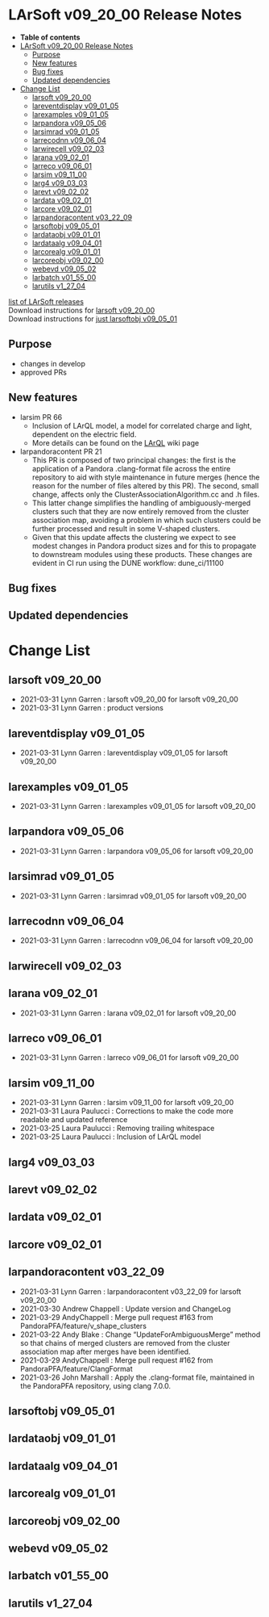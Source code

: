 LArSoft v09\_20\_00 Release Notes
======================================================================

-   **Table of contents**
-   [LArSoft v09\_20\_00 Release Notes](#LArSoft-v09_20_00-Release-Notes)
    -   [Purpose](#Purpose)
    -   [New features](#New-features)
    -   [Bug fixes](#Bug-fixes)
    -   [Updated dependencies](#Updated-dependencies)
-   [Change List](#Change-List)
    -   [larsoft v09\_20\_00](#larsoft-v09_20_00)
    -   [lareventdisplay v09\_01\_05](#lareventdisplay-v09_01_05)
    -   [larexamples v09\_01\_05](#larexamples-v09_01_05)
    -   [larpandora v09\_05\_06](#larpandora-v09_05_06)
    -   [larsimrad v09\_01\_05](#larsimrad-v09_01_05)
    -   [larrecodnn v09\_06\_04](#larrecodnn-v09_06_04)
    -   [larwirecell v09\_02\_03](#larwirecell-v09_02_03)
    -   [larana v09\_02\_01](#larana-v09_02_01)
    -   [larreco v09\_06\_01](#larreco-v09_06_01)
    -   [larsim v09\_11\_00](#larsim-v09_11_00)
    -   [larg4 v09\_03\_03](#larg4-v09_03_03)
    -   [larevt v09\_02\_02](#larevt-v09_02_02)
    -   [lardata v09\_02\_01](#lardata-v09_02_01)
    -   [larcore v09\_02\_01](#larcore-v09_02_01)
    -   [larpandoracontent v03\_22\_09](#larpandoracontent-v03_22_09)
    -   [larsoftobj v09\_05\_01](#larsoftobj-v09_05_01)
    -   [lardataobj v09\_01\_01](#lardataobj-v09_01_01)
    -   [lardataalg v09\_04\_01](#lardataalg-v09_04_01)
    -   [larcorealg v09\_01\_01](#larcorealg-v09_01_01)
    -   [larcoreobj v09\_02\_00](#larcoreobj-v09_02_00)
    -   [webevd v09\_05\_02](#webevd-v09_05_02)
    -   [larbatch v01\_55\_00](#larbatch-v01_55_00)
    -   [larutils v1\_27\_04](#larutils-v1_27_04)

[list of LArSoft releases](LArSoft_release_list)\
Download instructions for [larsoft v09\_20\_00](http://scisoft.fnal.gov/scisoft/bundles/larsoft/v09_20_00/larsoft-v09_20_00.html)\
Download instructions for [just larsoftobj v09\_05\_01](http://scisoft.fnal.gov/scisoft/bundles/larsoftobj/v09_05_01/larsoftobj-v09_05_01.html)

Purpose
--------------------

-   changes in develop
-   approved PRs

New features
------------------------------

-   larsim PR 66
    -   Inclusion of LArQL model, a model for correlated charge and light, dependent on the electric field.
    -   More details can be found on the [LArQL](LArQL_algorithm) wiki page
-   larpandoracontent PR 21
    -   This PR is composed of two principal changes: the first is the application of a Pandora .clang-format file across the entire repository to aid with style maintenance in future merges (hence the reason for the number of files altered by this PR). The second, small change, affects only the ClusterAssociationAlgorithm.cc and .h files.
    -   This latter change simplifies the handling of ambiguously-merged clusters such that they are now entirely removed from the cluster association map, avoiding a problem in which such clusters could be further processed and result in some V-shaped clusters.
    -   Given that this update affects the clustering we expect to see modest changes in Pandora product sizes and for this to propagate to downstream modules using these products. These changes are evident in CI run using the DUNE workflow: dune\_ci/11100

Bug fixes
------------------------

Updated dependencies
----------------------------------------------

Change List
============================

larsoft v09\_20\_00
------------------------------------------

-   2021-03-31 Lynn Garren : larsoft v09\_20\_00 for larsoft v09\_20\_00
-   2021-03-31 Lynn Garren : product versions

lareventdisplay v09\_01\_05
----------------------------------------------------------

-   2021-03-31 Lynn Garren : lareventdisplay v09\_01\_05 for larsoft v09\_20\_00

larexamples v09\_01\_05
--------------------------------------------------

-   2021-03-31 Lynn Garren : larexamples v09\_01\_05 for larsoft v09\_20\_00

larpandora v09\_05\_06
------------------------------------------------

-   2021-03-31 Lynn Garren : larpandora v09\_05\_06 for larsoft v09\_20\_00

larsimrad v09\_01\_05
----------------------------------------------

-   2021-03-31 Lynn Garren : larsimrad v09\_01\_05 for larsoft v09\_20\_00

larrecodnn v09\_06\_04
------------------------------------------------

-   2021-03-31 Lynn Garren : larrecodnn v09\_06\_04 for larsoft v09\_20\_00

larwirecell v09\_02\_03
--------------------------------------------------

larana v09\_02\_01
----------------------------------------

-   2021-03-31 Lynn Garren : larana v09\_02\_01 for larsoft v09\_20\_00

larreco v09\_06\_01
------------------------------------------

-   2021-03-31 Lynn Garren : larreco v09\_06\_01 for larsoft v09\_20\_00

larsim v09\_11\_00
----------------------------------------

-   2021-03-31 Lynn Garren : larsim v09\_11\_00 for larsoft v09\_20\_00
-   2021-03-31 Laura Paulucci : Corrections to make the code more readable and updated reference
-   2021-03-25 Laura Paulucci : Removing trailing whitespace
-   2021-03-25 Laura Paulucci : Inclusion of LArQL model

larg4 v09\_03\_03
--------------------------------------

larevt v09\_02\_02
----------------------------------------

lardata v09\_02\_01
------------------------------------------

larcore v09\_02\_01
------------------------------------------

larpandoracontent v03\_22\_09
--------------------------------------------------------------

-   2021-03-31 Lynn Garren : larpandoracontent v03\_22\_09 for larsoft v09\_20\_00
-   2021-03-30 Andrew Chappell : Update version and ChangeLog
-   2021-03-29 AndyChappell : Merge pull request \#163 from PandoraPFA/feature/v\_shape\_clusters
-   2021-03-22 Andy Blake : Change “UpdateForAmbiguousMerge” method so that chains of merged clusters are removed from the cluster association map after merges have been identified.
-   2021-03-29 AndyChappell : Merge pull request \#162 from PandoraPFA/feature/ClangFormat
-   2021-03-26 John Marshall : Apply the .clang-format file, maintained in the PandoraPFA repository, using clang 7.0.0.

larsoftobj v09\_05\_01
------------------------------------------------

lardataobj v09\_01\_01
------------------------------------------------

lardataalg v09\_04\_01
------------------------------------------------

larcorealg v09\_01\_01
------------------------------------------------

larcoreobj v09\_02\_00
------------------------------------------------

webevd v09\_05\_02
----------------------------------------

larbatch v01\_55\_00
--------------------------------------------

larutils v1\_27\_04
------------------------------------------
